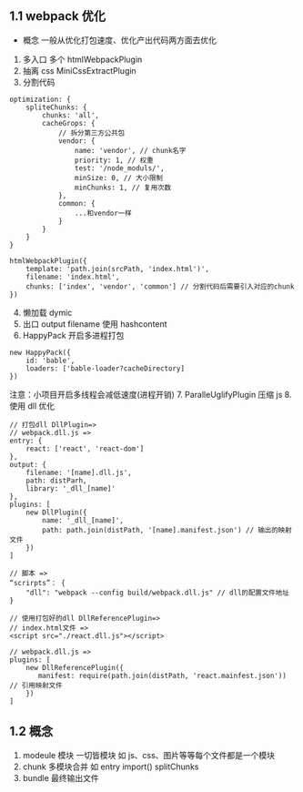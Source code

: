 ## 1.1 webpack 优化

- 概念 一般从优化打包速度、优化产出代码两方面去优化

1. 多入口
   多个 htmlWebpackPlugin
2. 抽离 css
   MiniCssExtractPlugin
3. 分割代码

```
optimization: {
    spliteChunks: {
        chunks: 'all',
        cacheGrops: {
            // 拆分第三方公共包
            vendor: {
                name: 'vendor', // chunk名字
                priority: 1, // 权重
                test: '/node_moduls/',
                minSize: 0, // 大小限制
                minChunks: 1, // 复用次数
            },
            common: {
                ...和vendor一样
            }
        }
    }
}

htmlWebpackPlugin({
    template: 'path.join(srcPath, 'index.html')',
    filename: 'index.html',
    chunks: ['index', 'vendor', 'common'] // 分割代码后需要引入对应的chunk
})
```

4. 懒加载
   dymic
5. 出口 output filename 使用 hashcontent
6. HappyPack 开启多进程打包

```
new HappyPack({
    id: 'bable',
    loaders: ['bable-loader?cacheDirectory]
})
```

注意：小项目开启多线程会减低速度(进程开销) 7. ParalleUglifyPlugin 压缩 js 8. 使用 dll 优化

```
// 打包dll DllPlugin=>
// webpack.dll.js =>
entry: {
    react: ['react', 'react-dom']
},
output: {
    filename: '[name].dll.js',
    path: distParh,
    library: '_dll_[name]'
},
plugins: [
    new DllPlugin({
        name: '_dll_[name]',
        path: path.join(distPath, '[name].manifest.json') // 输出的映射文件
    })
]

// 脚本 =>
“scrirpts”： {
    "dll": "webpack --config build/webpack.dll.js" // dll的配置文件地址
}

// 使用打包好的dll DllReferencePlugin=>
// index.html文件 =>
<script src="./react.dll.js"></script>

// webpack.dll.js =>
plugins: [
    new DllReferencePlugin({
       manifest: require(path.join(distPath, 'react.mainfest.json')) // 引用映射文件
    })
]
```

## 1.2 概念

1. modeule 模块 一切皆模块 如 js、css、图片等等每个文件都是一个模块
2. chunk 多模块合并 如 entry import() splitChunks
3. bundle 最终输出文件
